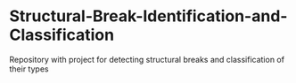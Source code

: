 # Structural-Break-Identification-and-Classification
Repository with project for detecting structural breaks and classification of their types
